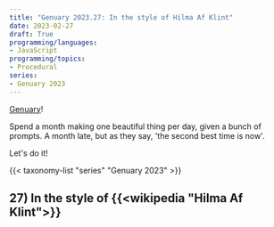 ```yaml
---
title: "Genuary 2023.27: In the style of Hilma Af Klint"
date: 2023-02-27
draft: True
programming/languages:
- JavaScript
programming/topics:
- Procedural
series:
- Genuary 2023
---
```

[Genuary](https://genuary.art/)! 

Spend a month making one beautiful thing per day, given a bunch of prompts. A month late, but as they say, 'the second best time is now'.  

Let's do it!

{{< taxonomy-list "series" "Genuary 2023" >}}

## 27) In the style of {{<wikipedia "Hilma Af Klint">}}

<!--more-->